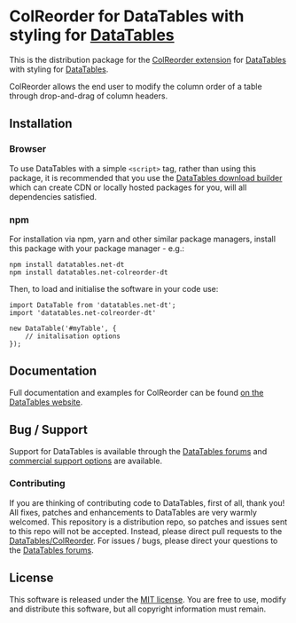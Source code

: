# ColReorder for DataTables with styling for [DataTables](https://datatables.net/)

This is the distribution package for the [ColReorder extension](https://datatables.net/extensions/colreorder) for [DataTables](https://datatables.net/) with styling for [DataTables](https://datatables.net/).

ColReorder allows the end user to modify the column order of a table through drop-and-drag of column headers.


## Installation

### Browser

To use DataTables with a simple `<script>` tag, rather than using this package, it is recommended that you use the [DataTables download builder](//datatables.net/download) which can create CDN or locally hosted packages for you, will all dependencies satisfied.

### npm

For installation via npm, yarn and other similar package managers, install this package with your package manager - e.g.:

```
npm install datatables.net-dt
npm install datatables.net-colreorder-dt
```

Then, to load and initialise the software in your code use:

```
import DataTable from 'datatables.net-dt';
import 'datatables.net-colreorder-dt'

new DataTable('#myTable', {
    // initalisation options
});
```


## Documentation

Full documentation and examples for ColReorder can be found [on the DataTables website](https://datatables.net/extensions/colreorder).


## Bug / Support

Support for DataTables is available through the [DataTables forums](//datatables.net/forums) and [commercial support options](//datatables.net/support) are available.

### Contributing

If you are thinking of contributing code to DataTables, first of all, thank you! All fixes, patches and enhancements to DataTables are very warmly welcomed. This repository is a distribution repo, so patches and issues sent to this repo will not be accepted. Instead, please direct pull requests to the [DataTables/ColReorder](http://github.com/DataTables/ColReorder). For issues / bugs, please direct your questions to the [DataTables forums](//datatables.net/forums).


## License

This software is released under the [MIT license](//datatables.net/license). You are free to use, modify and distribute this software, but all copyright information must remain.

